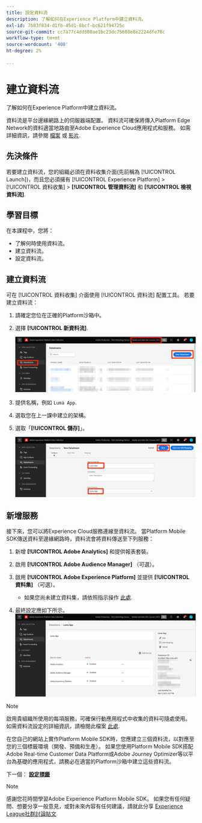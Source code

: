 ```yaml
---
title: 設定資料流
description: 了解如何在Experience Platform中建立資料流。
exl-id: 7b83f834-d1fb-45d1-8bcf-bc621f94725c
source-git-commit: cc7a77c4dd380ae1bc23dc75608e8e2224dfe78c
workflow-type: tm+mt
source-wordcount: '408'
ht-degree: 2%

---
```


# 建立資料流

了解如何在Experience Platform中建立資料流。

資料流是平台邊緣網路上的伺服器端配置。  資料流可確保將傳入Platform Edge Network的資料適當地路由至Adobe Experience Cloud應用程式和服務。 如需詳細資訊，請參閱 [檔案](https://experienceleague.adobe.com/docs/experience-platform/edge/fundamentals/datastreams.html) 或 [影片](https://experienceleague.adobe.com/docs/platform-learn/data-collection/edge-network/configure-datastreams.html).

## 先決條件

若要建立資料流，您的組織必須在資料收集介面(先前稱為 [!UICONTROL Launch])，而且您必須擁有 [!UICONTROL Experience Platform] > [!UICONTROL 資料收集] > **[!UICONTROL 管理資料流]** 和 **[!UICONTROL 檢視資料流]**.

## 學習目標

在本課程中，您將：

* 了解何時使用資料流。
* 建立資料流。
* 設定資料流。

## 建立資料流

可在 [!UICONTROL 資料收集] 介面使用 [!UICONTROL 資料流] 配置工具。 若要建立資料流：

1. 請確定您位在正確的Platform沙箱中。
1. 選擇 **[!UICONTROL 新資料流]**.

   ![資料流首頁](assets/mobile-datastream-new.png)

1. 提供名稱，例如 `Luma App`.
1. 選取您在上一課中建立的架構。
1. 選取「**[!UICONTROL 儲存]**」。

   ![新資料流](assets/mobile-datastream-name.png)


## 新增服務

接下來，您可以將Experience Cloud服務連線至資料流。 當Platform Mobile SDK傳送資料至邊緣網路時，資料流會將資料傳送至下列服務：

1. 新增 **[!UICONTROL Adobe Analytics]** 和提供報表套裝。

1. 啟用 **[!UICONTROL Adobe Audience Manager]** （可選）。

1. 啟用 **[!UICONTROL Adobe Experience Platform]** 並提供 **[!UICONTROL 資料集]** （可選）。
   * 如果您尚未建立資料集，請依照指示操作 [此處](platform.md).

1. 最終設定應如下所示。
   ![資料流設定](assets/mobile-datastream-settings.png)


>[!NOTE]
>
>啟用貴組織所使用的每項服務，可確保行動應用程式中收集的資料可隨處使用。 如需資料流設定的詳細資訊，請檢閱此檔案 [此處](https://experienceleague.adobe.com/docs/experience-platform/edge/fundamentals/datastreams.html#adobe-experience-platform-settings).

在您自己的網站上實作Platform Mobile SDK時，您應建立三個資料流，以對應至您的三個標籤環境（開發、預備和生產）。 如果您使用Platform Mobile SDK搭配Adobe Real-time Customer Data Platform或Adobe Journey Optimizer等以平台為基礎的應用程式，請務必在適當的Platform沙箱中建立這些資料流。

下一個： **[設定標籤](configure-tags.md)**

>[!NOTE]
>
>感謝您花時間學習Adobe Experience Platform Mobile SDK。 如果您有任何疑問、想要分享一般意見，或對未來內容有任何建議，請就此分享 [Experience League社群討論貼文](https://experienceleaguecommunities.adobe.com/t5/adobe-experience-platform-launch/tutorial-discussion-implement-adobe-experience-cloud-in-mobile/td-p/443796)
